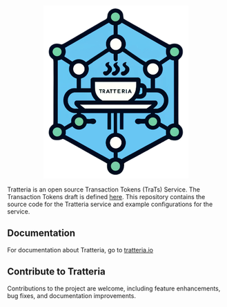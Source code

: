 <p align="center">
  <img src="docs/images/tratteria-icon-final.png" alt="Tratteria Logo" title="Tratteria Logo" height="400">
</p>

Tratteria is an open source Transaction Tokens (TraTs) Service. The Transaction Tokens draft is defined [here](https://datatracker.ietf.org/doc/draft-ietf-oauth-transaction-tokens/). This repository contains the source code for the Tratteria service and example configurations for the service.

## Documentation
For documentation about Tratteria, go to [tratteria.io](https://tratteria.io)

## Contribute to Tratteria
Contributions to the project are welcome, including feature enhancements, bug fixes, and documentation improvements.